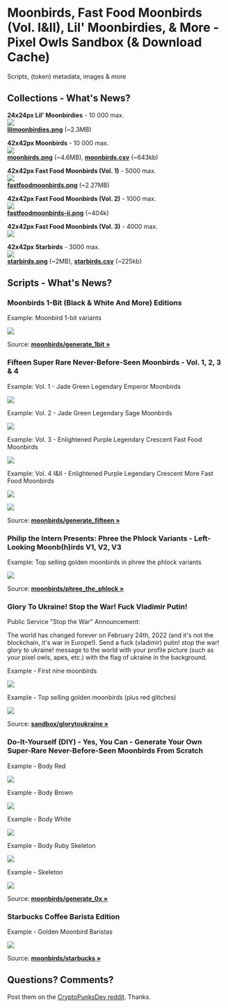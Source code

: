 #  Moonbirds, Fast Food Moonbirds (Vol. I&II), Lil' Moonbirdies, & More - Pixel Owls Sandbox (& Download Cache)


Scripts, (token) metadata, images & more



## Collections - What's News?

**24x24px Lil' Moonbirdies** - 10 000 max. <br>
![](i/lilmoonbirdies-strip.png)  <br>   [**lilmoonbirdies.png**](https://github.com/pixelartexchange/collections/blob/master/lilmoonbirdies/lilmoonbirdies-24x24.png) (~2.3MB)

**42x42px Moonbirds** - 10 000 max. <br>
![](i/moonbirds-strip.png)   <br>  [**moonbirds.png**](https://github.com/pixelartexchange/collections/blob/master/moonbirds/moonbirds-42x42.png) (~4.6MB),
[**moonbirds.csv**](https://github.com/pixelartexchange/collections.meta/blob/master/moonbirds.csv) (~643kb)


**42x42px Fast Food Moonbirds (Vol. 1)** - 5000 max. <br>
![](i/fastfoodmoonbirds-strip.png)  <br>    [**fastfoodmoonbirds.png**](https://github.com/pixelartexchange/collections/blob/master/fastfoodmoonbirds/fastfoodmoonbirds-42x42.png) (~2.27MB)


**42x42px Fast Food Moonbirds (Vol. 2)** - 1000 max. <br>
![](i/fastfoodmoonbirds-ii-strip.png)   <br> [**fastfoodmoonbirds-ii.png**](https://github.com/pixelartexchange/collections/blob/master/fastfoodmoonbirds-ii/fastfoodmoonbirds-ii-42x42.png) (~404k)




**42x42px Fast Food Moonbirds (Vol. 3)** - 4000 max. <br>
![](i/fastfoodmoonbirds-iii-strip.png)


**42x42px Starbirds** - 3000 max. <br>
![](i/starbirds-strip.png)  <br> [**starbirds.png**](https://github.com/pixelartexchange/collections/blob/master/starbirds/starbirds-42x42.png) (~2MB),
[**starbirds.csv**](https://github.com/pixelartexchange/collections.meta/blob/master/starbirds.csv) (~225kb)




## Scripts - What's News?

### Moonbirds 1-Bit (Black & White And More) Editions

Example: Moonbird 1-bit variants

![](i/moonbirds-1bit.png)

Source: [**moonbirds/generate_1bit »**](moonbirds/generate_1bit.rb)


### Fifteen Super Rare Never-Before-Seen Moonbirds - Vol. 1, 2, 3 & 4

Example: Vol. 1 - Jade Green Legendary Emperor Moonbirds

![](i/moonbirds-jade_green.png)

Example: Vol. 2  - Jade Green Legendary Sage Moonbirds

![](i/moonbirds-jade_green-ii.png)

Example: Vol. 3 -  Enlightened Purple Legendary Crescent Fast Food Moonbirds

![](i/moonbirds-enlightened_purple.png)

Example: Vol. 4 I&II -  Enlightened Purple Legendary Crescent More Fast Food Moonbirds

![](i/moonbirds-enlightened_purple-ii.png)

![](i/moonbirds-enlightened_purple-iii.png)

Source: [**moonbirds/generate_fifteen »**](moonbirds/generate_fifteen.rb)




### Philip the Intern Presents: Phree the Phlock Variants - Left-Looking Moonb(h)irds V1, V2, V3

Example: Top selling golden moonbirds in phree the phlock variants

![](i/phree_the_phlock.png)

Source: [**moonbirds/phree_the_phlock »**](moonbirds/phree_the_phlock.rb)




### Glory To Ukraine! Stop the War! Fuck Vladimir Putin!

Public Service "Stop the War" Announcement:

The world has changed forever on February 24th, 2022
(and it's not the blockchain, it's war in Europe!).
Send a fuck (vladimir) putin! stop the war! glory to ukraine! message
to the world with your profile picture (such as your pixel owls, apes, etc.) with the flag of ukraine  in the background.


Example - First nine moonbirds

![](i/moonbirds-ukraine.png)


Example - Top selling golden moonbirds (plus red glitches)

![](i/moonbirds-ukraine-golden.png)

Source: [**sandbox/glorytoukraine »**](sandbox/glorytoukraine.rb)



### Do-It-Yourself (DIY) - Yes, You Can - Generate Your Own Super-Rare Never-Before-Seen Moonbirds From Scratch


Example - Body Red

![](i/moonbirds-bodies_red.png)


Example - Body Brown

![](i/moonbirds-bodies_brown.png)

Example - Body White

![](i/moonbirds-bodies_white.png)

Example - Body Ruby Skeleton

![](i/moonbirds-bodies_ruby_skeleton.png)

Example - Skeleton

![](i/moonbirds-bodies_skeleton.png)

Source: [**moonbirds/generate_0x »**](moonbirds/generate_0x.rb)



### Starbucks Coffee Barista Edition

Example - Golden Moonbird Baristas

![](i/moonbirds-starbucks.png)

Source: [**moonbirds/starbucks »**](moonbirds/starbucks.rb)






## Questions? Comments?

Post them on the [CryptoPunksDev reddit](https://old.reddit.com/r/CryptoPunksDev). Thanks.



